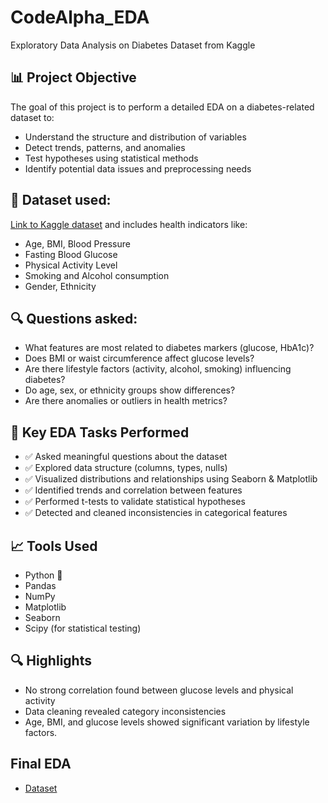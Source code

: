 # CodeAlpha_EDA
Exploratory Data Analysis on Diabetes Dataset from Kaggle

## 📊 Project Objective

The goal of this project is to perform a detailed EDA on a diabetes-related dataset to:

- Understand the structure and distribution of variables
- Detect trends, patterns, and anomalies
- Test hypotheses using statistical methods
- Identify potential data issues and preprocessing needs

## 📁 Dataset used:
[Link to Kaggle dataset](https://www.kaggle.com/datasets/marshalpatel3558/diabetes-prediction-dataset) and includes health indicators like:

- Age, BMI, Blood Pressure
- Fasting Blood Glucose
- Physical Activity Level
- Smoking and Alcohol consumption
- Gender, Ethnicity

## 🔍 Questions asked:
- What features are most related to diabetes markers (glucose, HbA1c)?
- Does BMI or waist circumference affect glucose levels?
- Are there lifestyle factors (activity, alcohol, smoking) influencing diabetes?
- Do age, sex, or ethnicity groups show differences?
- Are there anomalies or outliers in health metrics?

## 🧠 Key EDA Tasks Performed

- ✅ Asked meaningful questions about the dataset
- ✅ Explored data structure (columns, types, nulls)
- ✅ Visualized distributions and relationships using Seaborn & Matplotlib
- ✅ Identified trends and correlation between features
- ✅ Performed t-tests to validate statistical hypotheses
- ✅ Detected and cleaned inconsistencies in categorical features

## 📈 Tools Used

- Python 🐍
- Pandas
- NumPy
- Matplotlib
- Seaborn
- Scipy (for statistical testing)

## 🔍 Highlights

- No strong correlation found between glucose levels and physical activity
- Data cleaning revealed category inconsistencies
- Age, BMI, and glucose levels showed significant variation by lifestyle factors.

## Final EDA
- <a href="https://github.com/Neeharika921/CodeAlpha_EDA/blob/main/dataset1.ipynb">Dataset</a>
  

